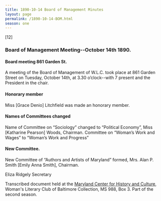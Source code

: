 ```yaml
---
title: 1890-10-14 Board of Management Minutes
layout: page
permalink: /1890-10-14-BOM.html
season: one
---
```

[12]

### Board of Management Meeting--October 14th 1890.

#### Board meeting 861 Garden St.

A meeting of the Board of Management of W.L.C. took place at 861 Garden Street on Tuesday, October 14th, at 3.30 o’clock--with 7 present and the President in the chair.

#### Honorary member

Miss [Grace Denio] Litchfield was made an honorary member.

#### Names of Committees changed

Name of Committee on “Sociology” changed to “Political Economy”, Miss [Katharine Pearson] Woods, Chairman. Committee on “Woman’s Work and Wages” to “Woman’s Work and Progress”

#### New Committee.

New Committee of “Authors and Artists of Maryland” formed, Mrs. Alan P. Smith [Emily Anna Smith], Chairman.

Eliza Ridgely
Secretary

Transcribed document held at the [Maryland Center for History and Culture](http://mdhs.org/), Woman's Literary Club of Baltimore Collection, MS 988, Box 3. Part of the second season.